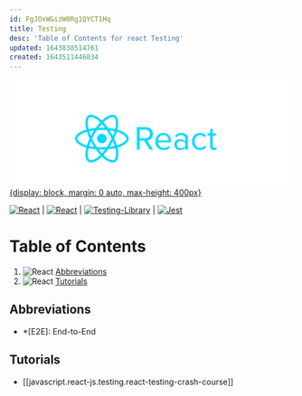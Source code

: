 ```yaml
---
id: FgJOxWGizW0Rg1QYCT1Hq
title: Testing
desc: 'Table of Contents for react Testing'
updated: 1643838514761
created: 1643511446034
---
```


[![reactjs](/assets/images/reactjs.png){display: block, margin: 0 auto, max-height: 400px}](https://reactjs.org/)

[![React](https://img.shields.io/badge/Docs-react-%2320232a.svg?style=flat&logo=react&logoColor=%2361DAFB)](https://reactjs.org/docs/getting-started.html) |
[![React](https://img.shields.io/badge/Recipes-react-%2320232a.svg?style=flat&logo=react&logoColor=%2361DAFB)](https://reactjs.org/docs/testing-recipes.html) |
[![Testing-Library](https://img.shields.io/badge/-TestingLibrary-%23E33332?style=flat&logo=testing-library&logoColor=white)](https://testing-library.com/docs/react-testing-library/intro/) |
[![Jest](https://img.shields.io/badge/-jest-%23C21325?style=flat&logo=jest&logoColor=white)](https://jestjs.io/docs/tutorial-react)

# Table of Contents

1. ![React](https://img.shields.io/badge/react-%2320232a.svg?style=flat&logo=react&logoColor=%2361DAFB) [Abbreviations](#abbreviations)
2. ![React](https://img.shields.io/badge/react-%2320232a.svg?style=flat&logo=react&logoColor=%2361DAFB) [Tutorials](#tutorials)

## Abbreviations

- \*[E2E]: End-to-End

## Tutorials

- [[javascript.react-js.testing.react-testing-crash-course]]
